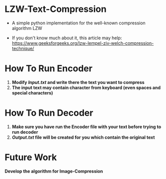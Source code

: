 # LZW-Text-Compression

- A simple python implementation for the well-known compression algorithm LZW

- If you don't know much about it, this article may help: https://www.geeksforgeeks.org/lzw-lempel-ziv-welch-compression-technique/

# How To Run Encoder
1. **Modify *Input.txt* and write there the text you want to compress**
2. **The input text may contain character from keyboard (even spaces and special characters)**

# How To Run Decoder
1. **Make sure you have run the Encoder file with your text before trying to run decoder**
2. **_Output.txt_ file will be created for you which contain the original text**

# Future Work
   **Develop the algorithm for Image-Compression**
